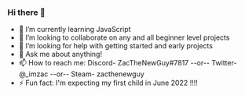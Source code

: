 ### Hi there 👋

- 🌱 I’m currently learning JavaScript
- 👯 I’m looking to collaborate on any and all beginner level projects
- 🤔 I’m looking for help with getting started and early projects
- 💬 Ask me about anything! 
- 📫 How to reach me: Discord- ZacTheNewGuy#7817 --or-- Twitter- @_imzac --or-- Steam- zacthenewguy
- ⚡ Fun fact: I'm expecting my first child in June 2022 !!!! 
